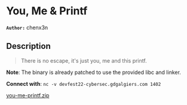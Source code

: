 # You, Me & Printf

**`Author:`** chenx3n

## Description

> There is no escape, it's just you, me and this printf.  

**Note**: The binary is already patched to use the provided libc and linker.  

**Connect with**: `nc -v devfest22-cybersec.gdgalgiers.com 1402`

[you-me-printf.zip](./you-me-printf.zip)
